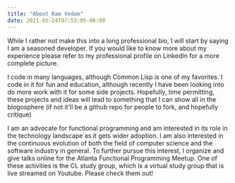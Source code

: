 ```yaml
---
title: "About Ram Vedam"
date: 2021-05-24T07:53:05-06:00
---
```


While I rather not make this into a long professional bio, I will start by 
saying I am a seasoned developer. If you would like to know more about my 
experience please refer to my professional profile on LinkedIn for a more 
complete picture.

I code in many languages, although Common Lisp is one of my favorites. I code in
it for fun and education, although recently I have been looking into do more work 
with it for some side projects. Hopefully, time permitting, these projects and 
ideas will lead to something that I can show all in the blogosphere (if not it'll 
be a github repo for people to fork, and hopefully critique)

I am an advocate for functional programming and am interested in its role in the 
technology landscape as it gets wider adoption. I am also interested in the 
continuous evolution of both the field of computer science and the software industry 
in general. To further pursue this interest, I organize and give talks online for 
the Atlanta Functional Programming Meetup. One of these activities is the CL study 
group, which is a virtual study group that is live streamed on Youtube. Please 
check them out!
